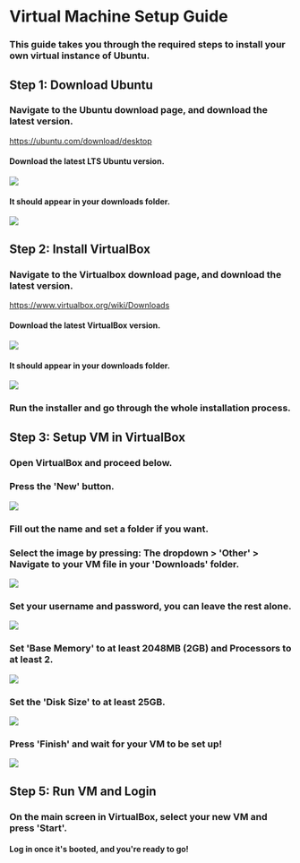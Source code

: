 # Virtual Machine Setup Guide
### This guide takes you through the required steps to install your own virtual instance of Ubuntu.

## Step 1: Download Ubuntu
### Navigate to the Ubuntu download page, and download the latest version.
https://ubuntu.com/download/desktop

#### Download the latest LTS Ubuntu version.
<img src="./Images/Step1.png"/>

#### It should appear in your downloads folder.
<img src="./Images/Step1-2.png"/>

## Step 2: Install VirtualBox
### Navigate to the Virtualbox download page, and download the latest version.
https://www.virtualbox.org/wiki/Downloads

#### Download the latest VirtualBox version.
<img src="./Images/Step2.png"/>

#### It should appear in your downloads folder.
<img src="./Images/Step2-2.png"/>

### Run the installer and go through the whole installation process.

## Step 3: Setup VM in VirtualBox
### Open VirtualBox and proceed below.

### Press the 'New' button.
<img src="./Images/Step3.png"/>

### Fill out the name and set a folder if you want.
### Select the image by pressing: The dropdown > 'Other' > Navigate to your VM file in your 'Downloads' folder.
<img src="./Images/Step3-1.png"/>

### Set your username and password, you can leave the rest alone.
<img src="./Images/Step3-2.png"/>

### Set 'Base Memory' to at least 2048MB (2GB) and Processors to at least 2.
<img src="./Images/Step3-3.png"/>

### Set the 'Disk Size' to at least 25GB.
<img src="./Images/Step3-4.png"/>

### Press 'Finish' and wait for your VM to be set up!
<img src="./Images/Step3-4.png"/>

## Step 5: Run VM and Login
### On the main screen in VirtualBox, select your new VM and press 'Start'.
#### Log in once it's booted, and you're ready to go!
